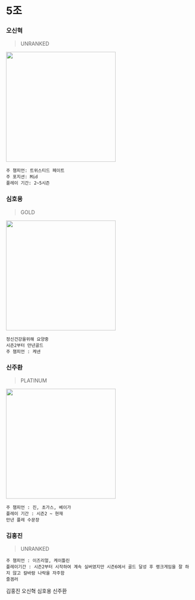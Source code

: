 5조
==============
### 오신혁
> UNRANKED
<div><img width="300" src="https://user-images.githubusercontent.com/29362112/45809596-85138280-bd03-11e8-97bd-3a4608839f6f.png"></div>

```Mid
주 챔피언: 트위스티드 페이트
주 포지션: Mid
플레이 기간: 2~5시즌
```
### 심호용
> GOLD
<div><img width="300" src="https://user-images.githubusercontent.com/30406758/45810244-2949f900-bd05-11e8-9b75-bfc84994df3a.jpg"></div>

```Top
정신건강을위해 요양중
시즌2부터 만년골드
주 챔피언 : 케넨
```
### 신주환
> PLATINUM
<div><img width="300" src="https://user-images.githubusercontent.com/30406758/45810471-95c4f800-bd05-11e8-9fb9-176d62b1cc4b.png"></div>
  
```Bottom, mid
주 챔피언 : 진, 초가스, 베이가
플레이 기간 : 시즌2 ~ 현재
만년 플레 수문장
```

### 김홍진
> UNRANKED

```AD Carry
주 챔피언 : 이즈리얼, 케이틀린
플레이기간 : 시즌2부터 시작하여 계속 실버였지만 시즌6에서 골드 달성 후 랭크게임을 잘 하지 않고 칼바람 나락을 자주함
즐겜러
```

김홍진
오신혁
심호용
신주환
